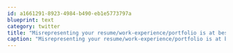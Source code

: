 ```yaml
---
id: a1661291-8923-4984-b490-eb1e5773797a
blueprint: text
category: twitter
title: "Misrepresenting your resume/work-experience/portfolio is at best a career-killer, at worst a criminal offence (fraud). Don't do it."
caption: "Misrepresenting your resume/work-experience/portfolio is at best a career-killer, at worst a criminal offence (fraud). Don't do it."
---
```

